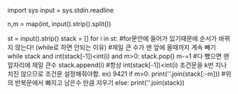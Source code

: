 
import sys
input = sys.stdin.readline

n,m = map(int, input().strip().split())

st = input().strip()
stack = []
for i in st: #for문안에 들어가 있기때문에 순서가 바뀌지 않는다! (while로 하면 안되는 이유)
    #제일 큰 수가 맨 앞에 올때까지 계속 빼기
    while stack and int(stack[-1])<int(i) and m>0:
        stack.pop()
        m-=1
    #다 뺐으면 맨앞자리에 제일 큰수
    stack.append(i)
#항상 int(stack[-1])<int(i) 조건문을 k번 지나치진 않으므로 조건문 설정해줘야함. ex) 9421
if m>0:
    print(''.join(stack[:-m])) #위의 반복문에서 빠지고 남은수 만큼 지우기
else:
    print(''.join(stack))
